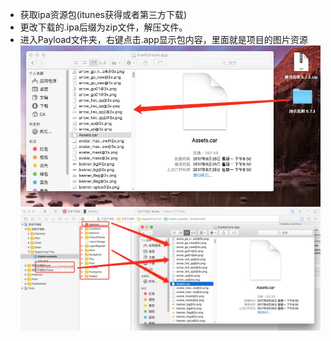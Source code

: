 * 获取ipa资源包(itunes获得或者第三方下载)
* 更改下载的.ipa后缀为zip文件，解压文件。
* 进入Payload文件夹，右键点击.app显示包内容，里面就是项目的图片资源
![image](https://github.com/LCJ-MinYa/javascript/blob/master/IOS/img/assets.png)<br />
![image](https://github.com/LCJ-MinYa/javascript/blob/master/IOS/img/add_assets.png)<br />

